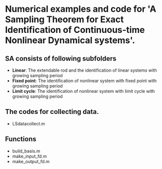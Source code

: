 # Numerical examples and code for 'A Sampling Theorem for Exact Identification of Continuous-time Nonlinear Dynamical systems'.
## SA consists of following subfolders
- **Linear**: The extendable rod and the identification of linear systems with growing sampling period
- **Fixed point**: The identification of nonlinear system with fixed point with growing sampling period
- **Limit cycle**: The identification of nonlinear system with limit cycle with growing sampling period

## The codes for collecting data.
- LSdatacollect.m


## Functions ##
- build_basis.m
- make_input_fd.m
- make_output_fd.m

